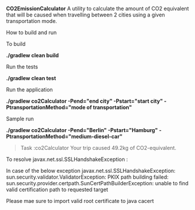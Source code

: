**CO2EmissionCalculator**
A utility to calculate the amount of CO2 equivalent that will be caused when travelling between 2 cities using a given transportation mode.


How to build and run

To build

**./gradlew clean build**

Run the tests

**./gradlew clean test**

Run the application

**./gradlew co2Calculator  -Pend="end city" -Pstart="start city" -PtransportationMethod="mode of transportation"**

Sample run 

**./gradlew co2Calculator  -Pend="Berlin" -Pstart="Hamburg" -PtransportationMethod="medium-diesel-car"**

> Task :co2Calculator
Your trip caused 49.2kg of CO2-equivalent.





To resolve javax.net.ssl.SSLHandshakeException :

In case of the below exception 
javax.net.ssl.SSLHandshakeException: sun.security.validator.ValidatorException: PKIX path building failed: sun.security.provider.certpath.SunCertPathBuilderException: unable to find valid certification path to requested target

Please mae sure to import valid root certificate to java cacert
